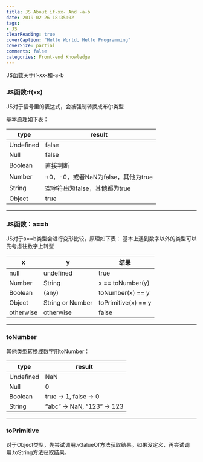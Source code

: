 ```yaml
---
title: JS About if-xx- And -a-b
date: 2019-02-26 18:35:02
tags:
- JS
clearReading: true
coverCaption: "Hello World, Hello Programming"
coverSize: partial
comments: false
categories: Front-end Knowledge
---
```


JS函数关于if-xx-和-a-b
<!--more-->

### JS函数:f(xx)
JS对于括号里的表达式，会被强制转换成布尔类型

基本原理如下表：

| type |  result  |
| ----| ---- |
|  Undefined | false  |
|  Null  |  false  |
|  Boolean  | 直接判断  |
|  Number |  +0，-0，或者NaN为false，其他为true  |
|  String |  空字符串为false，其他都为true  |
|  Object |  true  |

***

### JS函数：a==b

JS对于a==b类型会进行变形比较，原理如下表：
基本上遇到数字以外的类型可以先考虑往数字上转型

| x |  y  |  结果  |
| ----| ---- | ---- |
|  null | undefined  | true  |
|  Number  |  String  | x == toNumber(y)  |
|  Boolean  | (any)  | toNumber(x) == y |
|  Object |  String or Number  | toPrimitive(x) == y |
|  otherwise |  otherwise  | false |

***

### toNumber

其他类型转换成数字用toNumber：

| type |  result  |
| ----| ---- |
|  Undefined | NaN |
|  Null  |  0 |
|  Boolean  | true -> 1, false -> 0  |
|  String |  “abc” -> NaN, “123” -> 123  |

***

### toPrimitive

对于Object类型，先尝试调用.v3alueOf方法获取结果。如果没定义，再尝试调用.toString方法获取结果。

